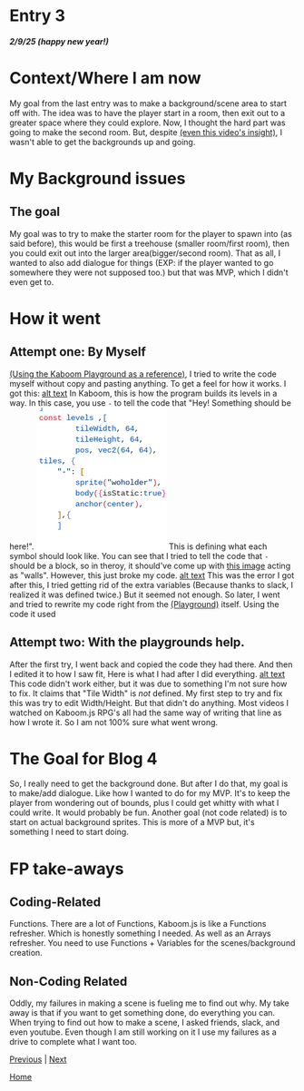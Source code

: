 # Entry 3
##### 2/9/25 (happy new year!)

# Context/Where I am now

My goal from the last entry was to make a background/scene area to start off with. The idea was to have the player start in a room, then exit out to a greater space where they could explore. Now, I thought the hard part was going to make the second room. But, despite [(even this video's insight)](https://www.youtube.com/watch?v=jcoiEpzD3yc), I wasn't able to get the backgrounds up and going.

# My Background issues
## The goal
My goal was to try to make the starter room for the player to spawn into (as said before), this would be first a treehouse (smaller room/first room), then you could exit out into the larger area(bigger/second room). That as all, I wanted to also add dialogue for things (EXP: if the player wanted to go somewhere they were not supposed too.) but that was MVP, which I didn't even get to.

# How it went
## Attempt one: By Myself
[(Using the Kaboom Playground as a reference)](https://kaboomjs.com/play?example=rpg), I tried to write the code myself without copy and pasting anything. To get a feel for how it works. I got this:
[alt text](screenshot_2025-02-05_2.55.42_pm.png)
In Kaboom, this is how the program builds its levels in a way. In this case, you use ``-`` to tell the code that "Hey! Something should be here!".
![alt text](screenshot_2025-02-05_2.55.48_pm.png)
This is defining what each symbol should look like. You can see that I tried to tell the code that ``-`` should be a block, so in theroy, it should've come up with [this image](treehousewallsPlaceholder.png) acting as "walls". However, this just broke my code.
[alt text](image_480.png)
This was the error I got after this, I tried getting rid of the extra variables (Because thanks to slack, I realized it was defined twice.) But it seemed not enough. So later, I went and tried to rewrite my code right from the [(Playground)](https://kaboomjs.com/play?example=rpg) itself. Using the code it used
## Attempt two: With the playgrounds help.
After the first try, I went back and copied the code they had there. And then I edited it to how I saw fit, Here is what I had after I did everything.
[alt text](image.png)
This code didn't work either, but it was due to something I'm not sure how to fix. It claims that "Tile Width" is *not* defined. My first step to try and fix this was try to edit Width/Height. But that didn't do anything. Most videos I watched on Kaboom.js RPG's all had the same way of writing that line as how I wrote it. So I am not 100% sure what went wrong.
# The Goal for Blog 4
So, I really need to get the background done. But after I do that, my goal is to make/add dialogue. Like how I wanted to do for my MVP. It's to keep the player from wondering out of bounds, plus I could get whitty with what I could write. It would probably be fun. Another goal (not code related) is to start on actual background sprites. This is more of a MVP but, it's something I need to start doing.
# FP take-aways
## Coding-Related
Functions. There are a lot of Functions, Kaboom.js is like a Functions refresher. Which is honestly something I needed. As well as an Arrays refresher. You need to use Functions + Variables for the scenes/background creation.
## Non-Coding Related
Oddly, my failures in making a scene is fueling me to find out why. My take away is that if you want to get something done, do everything you can. When trying to find out how to make a scene, I asked friends, slack, and even youtube. Even though I am still working on it I use my failures as a drive to complete what I want too.

[Previous](entry02.md) | [Next](entry04.md)

[Home](../README.md)
